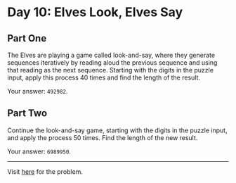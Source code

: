 # Day 10: Elves Look, Elves Say

## Part One

The Elves are playing a game called look-and-say, where they generate sequences iteratively by reading aloud the previous sequence and using that reading as the next sequence. Starting with the digits in the puzzle input, apply this process 40 times and find the length of the result.

Your answer: `492982`.

## Part Two

Continue the look-and-say game, starting with the digits in the puzzle input, and apply the process 50 times. Find the length of the new result.

Your answer: `6989950`.

**********

Visit [here](https://adventofcode.com/2015/day/10) for the problem.
